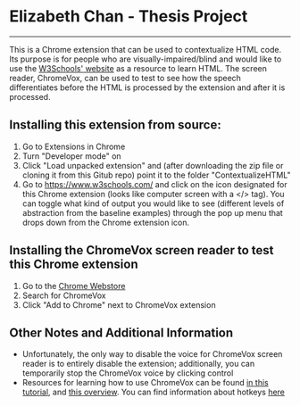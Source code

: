 # Elizabeth Chan - Thesis Project 
------------------------------------

This is a Chrome extension that can be used to contextualize HTML code. Its purpose is for people who are visually-impaired/blind and would like to use the [W3Schools' website](https://www.w3schools.com/) as a resource to learn HTML. The screen reader, ChromeVox, can be used to test to see how the speech differentiates before the HTML is processed by the extension and after it is processed. 


Installing this extension from source:
------------------------------------

1. Go to Extensions in Chrome
2. Turn "Developer mode" on
3. Click "Load unpacked extension" and (after downloading the zip file or cloning it from this Gitub repo) point it to the folder "ContextualizeHTML"
4. Go to https://www.w3schools.com/ and click on the icon designated for this Chrome extension (looks like computer screen with a </> tag). You can toggle what kind of output you would like to see (different levels of abstraction from the baseline examples) through the pop up menu that drops down from the Chrome extension icon. 


Installing the ChromeVox screen reader to test this Chrome extension
------------------------------------

1. Go to the [Chrome Webstore](https://chrome.google.com/webstore)
2. Search for ChromeVox
3. Click "Add to Chrome" next to ChromeVox extension 



Other Notes and Additional Information
------------------------------------
- Unfortunately, the only way to disable the voice for ChromeVox screen reader is to entirely disable the extension; additionally, you can temporarily stop the ChromeVox voice by clicking control
- Resources for learning how to use ChromeVox can be found [in this tutorial](http://www.chromevox.com/tutorial/), and [this overview](http://www.chromevox.com/navigating.html). You can find information about hotkeys [here](https://www.chromevox.com/keyboard_shortcuts.html)